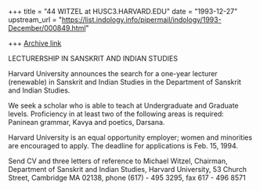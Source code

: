 +++
title = "44 WITZEL at HUSC3.HARVARD.EDU"
date = "1993-12-27"
upstream_url = "https://list.indology.info/pipermail/indology/1993-December/000849.html"

+++
[Archive link](https://list.indology.info/pipermail/indology/1993-December/000849.html)

LECTURERSHIP IN SANSKRIT AND INDIAN STUDIES

Harvard University announces the search for a one-year
lecturer (renewable) in Sanskrit and Indian Studies  in the
Department of Sanskrit and Indian Studies.

We seek a scholar who is able to teach at Undergraduate and
Graduate levels. Proficiency in at least two of the
following areas is required: Paninean grammar, Kavya and
poetics, Darsana.   

Harvard University is an equal opportunity employer; women
and minorities are encouraged to apply. The deadline for
applications is Feb. 15, 1994. 

Send CV and three letters  of reference to Michael Witzel,
Chairman, Department of Sanskrit and Indian Studies,
Harvard University, 53 Church Street, Cambridge MA 02138,
phone (617) - 495 3295, fax 617 - 496 8571





